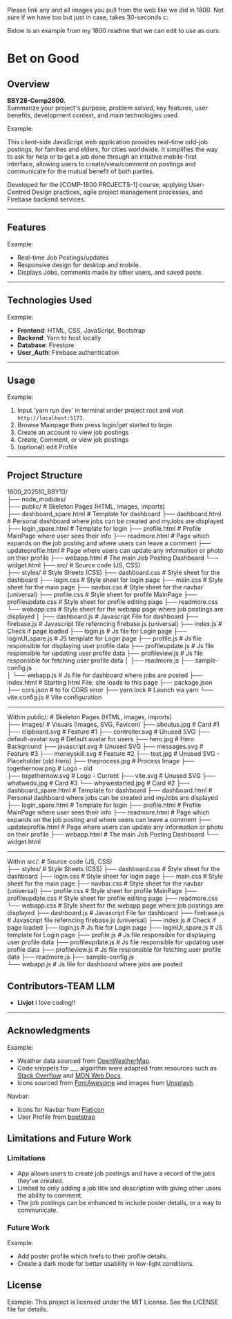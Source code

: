 Please link any and all images you pull from the web like we did in 1800.
Not sure if we have too but just in case, takes 30-seconds c:

Below is an example from my 1800 readme that we can edit to use as ours.



# Bet on Good


## Overview
**BBY28-Comp2800.**  
Summarize your project's purpose, problem solved, key features, user benefits, development context, and main technologies used.

Example:

This client-side JavaScript web application provides real-time odd-job postings, for families and elders, for cities worldwide. It simplifies the way to ask for help or to get a job done through an intuitive mobile-first interface, allowing users to create/view/comment on postings and communicate for the mutual benefit of both parties.

Developed for the [COMP-1800 PROJECTS-1] course, applying User-Centred Design practices, agile project management processes, and Firebase backend services.

---

## Features

Example:
- Real-time Job Postings/updates
- Responsive design for desktop and mobile.
- Displays Jobs, comments made by other users, and saved posts.

---

## Technologies Used

Example:
- **Frontend**: HTML, CSS, JavaScript, Bootstrap
- **Backend**: Yarn to host locally
- **Database**: Firestore
- **User_Auth**: Firebase authentication

---

## Usage

Example:
1. Input 'yarn run dev' in terminal under project root and visit `http://localhost:5173`.
2. Browse Mainpage then press login/get started to login
3. Create an account to view job postings
4. Create, Comment, or view job postings
5. (optional) edit Profile

---

## Project Structure

1800_202510_BBY13/  
├── node_modules/  
├── public/           # Skeleton Pages (HTML, images, imports)  
    ├── dashboard_spare.html    # Template for dashboard
    ├── dashboard.html          # Personal dashboard where jobs can be created and myJobs are displayed
    ├── login_spare.html        # Template for login
    ├── profile.html            # Profile MainPage where user sees their info
    ├── readmore.html           # Page which expands on the job posting and where users can leave a comment
    ├── updateprofile.html      # Page where users can update any information or photo on their profile
    ├── webapp.html             # The main Job Posting Dashboard
    └── widget.html
├── src/             # Source code (JS, CSS)  
    ├── styles/         # Style Sheets (CSS)
        ├── dashboard.css       # Style sheet for the dashboard
        ├── login.css           # Style sheet for login page
        ├── main.css            # Style sheet for the main page
        ├── navbar.css          # Style sheet for the navbar (universal)
        ├── profile.css         # Style sheet for profile MainPage
        ├── profileupdate.css   # Style sheet for profile editing page
        ├── readmore.css        
        └── webapp.css          # Style sheet for the webapp page where job postings are displayed
│   ├── dashboard.js        # Javascript File for dashboard 
    ├── firebase.js         # Javascript file referncing firebase.js (universal)
    ├── index.js            # Check if page loaded
    ├── login.js            # Js file for Login page
    ├── loginUI_spare.js    # JS template for Login page
    ├── profile.js          # Js file responsible for displaying user profile data
    ├── profileupdate.js    # Js file responsible for updating user profile data
    ├── profileview.js      # Js file responsible for fetching user profile data
│   ├── readmore.js
    ├── sample-config.js    
│   └── webapp.js           # Js file for dashboard where jobs are posted
├── index.html       # Starting html File, site loads to this page
├── package.json 
├── cors.json        # to fix CORS error 
├── yarn.lock        # Launch via yarn
└── vite.config.js   # Vite configuration  

---

Within public/:           # Skeleton Pages (HTML, images, imports)  
├── images/         # Visuals (Images, SVG, Favicon)
    ├── aboutus.jpg             # Card #1
    ├── clipboard.svg           # Feature #1
    ├── controller.svg          # Unused SVG
    ├── default-avatar.svg      # Default avatar for users
    ├── hero.jpg                # Hero Background
    ├── javascript.svg          # Unused SVG
    ├── messages.svg            # Feature #3
    ├── moneyskill.svg          # Feature #2
    ├── test.jpg                # Unused SVG - Placeholder (old Hero)
    ├── theprocess.jpg          # Process Image
    ├── togethernow.png         # Logo - old    
    ├── togethernow.svg         # Logo - Current
    ├── vite.svg                # Unused SVG
    ├── whatwedo.jpg            # Card #3
    └── whywestarted.jpg        # Card #2
├── dashboard_spare.html    # Template for dashboard
├── dashboard.html          # Personal dashboard where jobs can be created and myJobs are displayed
├── login_spare.html        # Template for login
├── profile.html            # Profile MainPage where user sees their info
├── readmore.html           # Page which expands on the job posting and where users can leave a comment
├── updateprofile.html      # Page where users can update any information or photo on their profile
├── webapp.html             # The main Job Posting Dashboard
└── widget.html

---

Within src/:             # Source code (JS, CSS)  
├── styles/         # Style Sheets (CSS)
    ├── dashboard.css       # Style sheet for the dashboard
    ├── login.css           # Style sheet for login page
    ├── main.css            # Style sheet for the main page
    ├── navbar.css          # Style sheet for the navbar (universal)
    ├── profile.css         # Style sheet for profile MainPage
    ├── profileupdate.css   # Style sheet for profile editing page
    ├── readmore.css        
    └── webapp.css          # Style sheet for the webapp page where job postings are displayed
├── dashboard.js        # Javascript File for dashboard 
├── firebase.js         # Javascript file referncing firebase.js (universal)
├── index.js            # Check if page loaded
├── login.js            # Js file for Login page
├── loginUI_spare.js    # JS template for Login page
├── profile.js          # Js file responsible for displaying user profile data
├── profileupdate.js    # Js file responsible for updating user profile data
├── profileview.js      # Js file responsible for fetching user profile data
├── readmore.js
├── sample-config.js    
└── webapp.js           # Js file for dashboard where jobs are posted 

## Contributors-TEAM LLM
- **Livjot** I love coding!!
---

## Acknowledgments

Example:
- Weather data sourced from [OpenWeatherMap](https://openweathermap.org/).
- Code snippets for ___ algoirthm were adapted from resources such as [Stack Overflow](https://stackoverflow.com/) and [MDN Web Docs](https://developer.mozilla.org/).
- Icons sourced from [FontAwesome](https://fontawesome.com/) and images from [Unsplash](https://unsplash.com/).

Navbar:
- Icons for Navbar from [Flaticon](https://www.flaticon.com/)
- User Profile from [bootstrap](https://icons.getbootstrap.com/icons/person-circle/)

## Limitations and Future Work
### Limitations

- App allows users to create job postings and have a record of the jobs they've created.
- Limited to only adding a job title and description with giving other users the ability to comment.
- The job postings can be enhanced to include poster details, or a way to communicate.

### Future Work

Example: 
- Add poster profile which hrefs to their profile details.
- Create a dark mode for better usability in low-light conditions.

## License

Example:
This project is licensed under the MIT License. See the LICENSE file for details.




